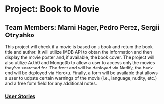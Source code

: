 # Project: Book to Movie  
## Team Members: Marni Hager, Pedro Perez, Sergii Otryshko  

This project will check if a movie is based on a book and return the book title and author.  It will utilize IMDB API to obtain the information and then display the movie poster and, if available, the book cover.  The project will also utilize Auth0 and MongoDb to allow a user to access only the movies they've searched for.  The front end will be deployed via Netlify, the back end will be deployed via Heroku.  Finally, a form will be available that allows a user to udpate certain warnings of the movie (i.e., language, nudity, etc.) and a free form field for any additional notes.

### [User Stories](./UserStories.md)